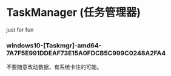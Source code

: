 # TaskManager (任务管理器)
just for fun

### windows10-[Taskmgr]-amd64-7A7F5E991DDEAF73E15A0FDCB5C999C0248A2FA4
不要随意改动数据，有系统卡住的可能。